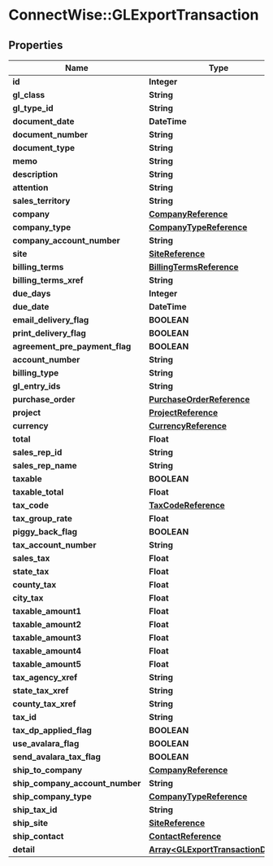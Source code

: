 # ConnectWise::GLExportTransaction

## Properties
Name | Type | Description | Notes
------------ | ------------- | ------------- | -------------
**id** | **Integer** |  | [optional] 
**gl_class** | **String** |  | [optional] 
**gl_type_id** | **String** |  | [optional] 
**document_date** | **DateTime** |  | [optional] 
**document_number** | **String** |  | [optional] 
**document_type** | **String** |  | [optional] 
**memo** | **String** |  | [optional] 
**description** | **String** |  | [optional] 
**attention** | **String** |  | [optional] 
**sales_territory** | **String** |  | [optional] 
**company** | [**CompanyReference**](CompanyReference.md) |  | [optional] 
**company_type** | [**CompanyTypeReference**](CompanyTypeReference.md) |  | [optional] 
**company_account_number** | **String** |  | [optional] 
**site** | [**SiteReference**](SiteReference.md) |  | [optional] 
**billing_terms** | [**BillingTermsReference**](BillingTermsReference.md) |  | [optional] 
**billing_terms_xref** | **String** |  | [optional] 
**due_days** | **Integer** |  | [optional] 
**due_date** | **DateTime** |  | [optional] 
**email_delivery_flag** | **BOOLEAN** |  | [optional] 
**print_delivery_flag** | **BOOLEAN** |  | [optional] 
**agreement_pre_payment_flag** | **BOOLEAN** |  | [optional] 
**account_number** | **String** |  | [optional] 
**billing_type** | **String** |  | [optional] 
**gl_entry_ids** | **String** |  | [optional] 
**purchase_order** | [**PurchaseOrderReference**](PurchaseOrderReference.md) |  | [optional] 
**project** | [**ProjectReference**](ProjectReference.md) |  | [optional] 
**currency** | [**CurrencyReference**](CurrencyReference.md) |  | [optional] 
**total** | **Float** |  | [optional] 
**sales_rep_id** | **String** |  | [optional] 
**sales_rep_name** | **String** |  | [optional] 
**taxable** | **BOOLEAN** |  | [optional] 
**taxable_total** | **Float** |  | [optional] 
**tax_code** | [**TaxCodeReference**](TaxCodeReference.md) |  | [optional] 
**tax_group_rate** | **Float** |  | [optional] 
**piggy_back_flag** | **BOOLEAN** |  | [optional] 
**tax_account_number** | **String** |  | [optional] 
**sales_tax** | **Float** |  | [optional] 
**state_tax** | **Float** |  | [optional] 
**county_tax** | **Float** |  | [optional] 
**city_tax** | **Float** |  | [optional] 
**taxable_amount1** | **Float** |  | [optional] 
**taxable_amount2** | **Float** |  | [optional] 
**taxable_amount3** | **Float** |  | [optional] 
**taxable_amount4** | **Float** |  | [optional] 
**taxable_amount5** | **Float** |  | [optional] 
**tax_agency_xref** | **String** |  | [optional] 
**state_tax_xref** | **String** |  | [optional] 
**county_tax_xref** | **String** |  | [optional] 
**tax_id** | **String** |  | [optional] 
**tax_dp_applied_flag** | **BOOLEAN** |  | [optional] 
**use_avalara_flag** | **BOOLEAN** |  | [optional] 
**send_avalara_tax_flag** | **BOOLEAN** |  | [optional] 
**ship_to_company** | [**CompanyReference**](CompanyReference.md) |  | [optional] 
**ship_company_account_number** | **String** |  | [optional] 
**ship_company_type** | [**CompanyTypeReference**](CompanyTypeReference.md) |  | [optional] 
**ship_tax_id** | **String** |  | [optional] 
**ship_site** | [**SiteReference**](SiteReference.md) |  | [optional] 
**ship_contact** | [**ContactReference**](ContactReference.md) |  | [optional] 
**detail** | [**Array&lt;GLExportTransactionDetail&gt;**](GLExportTransactionDetail.md) |  | [optional] 


